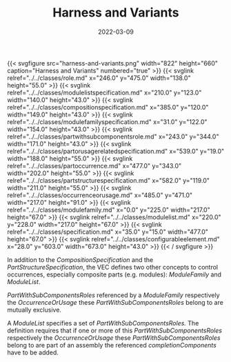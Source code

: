 ﻿---
title: Harness and Variants
toc: false
type: specs
layout: diagram
date: "2022-03-09"
draft: false
specification: VEC
version: 2.0.0
documentType: "Recommendation"
elementType: Diagram
classes:
  - Role
  - ModuleListSpecification
  - CompositionSpecification
  - ModuleFamilySpecification
  - PartWithSubComponentsRole
  - PartOrUsageRelatedSpecification
  - PartOccurrence
  - PartStructureSpecification
  - OccurrenceOrUsage
  - ModuleFamily
  - ModuleList
  - Specification
  - ConfigurableElement
menu:
  VEC-2.0.0:    
    parent: composite-part-descriptions
    identifier: composite-part-descriptions/harness-and-variants
    weight: 1008004 

# Prev/next pager order (if `docs_section_pager` enabled in `params.toml`)
weight: 1008004
---
{{< svgfigure src="harness-and-variants.png" width="822" height="660" caption="Harness and Variants" numbered="true" >}}
  {{< svglink relref="../../classes/role.md" x="246.0" y="475.0" width="138.0" height="55.0" >}}
  {{< svglink relref="../../classes/modulelistspecification.md" x="210.0" y="123.0" width="140.0" height="43.0" >}}
  {{< svglink relref="../../classes/compositionspecification.md" x="385.0" y="120.0" width="149.0" height="43.0" >}}
  {{< svglink relref="../../classes/modulefamilyspecification.md" x="31.0" y="122.0" width="154.0" height="43.0" >}}
  {{< svglink relref="../../classes/partwithsubcomponentsrole.md" x="243.0" y="344.0" width="171.0" height="43.0" >}}
  {{< svglink relref="../../classes/partorusagerelatedspecification.md" x="539.0" y="19.0" width="188.0" height="55.0" >}}
  {{< svglink relref="../../classes/partoccurrence.md" x="477.0" y="343.0" width="202.0" height="55.0" >}}
  {{< svglink relref="../../classes/partstructurespecification.md" x="582.0" y="119.0" width="211.0" height="55.0" >}}
  {{< svglink relref="../../classes/occurrenceorusage.md" x="485.0" y="471.0" width="217.0" height="91.0" >}}
  {{< svglink relref="../../classes/modulefamily.md" x="0.0" y="225.0" width="217.0" height="67.0" >}}
  {{< svglink relref="../../classes/modulelist.md" x="220.0" y="228.0" width="217.0" height="67.0" >}}
  {{< svglink relref="../../classes/specification.md" x="35.0" y="15.0" width="477.0" height="67.0" >}}
  {{< svglink relref="../../classes/configurableelement.md" x="28.0" y="603.0" width="673.0" height="43.0" >}}
{{< / svgfigure >}}
<p> In addition to the <i>CompositionSpecification</i> and the <i>PartStructureSpecification</i>, the VEC defines two other concepts to control occurrences, especially composite parts (e.g. modules): <i>ModuleFamily</i> and <i>ModuleList</i>.      </p>      <p> <i>PartWithSubComponentsRoles</i> referenced by a <i>ModuleFamily </i>respectively the <i>OccurrenceOrUsage</i> these <i>PartWithSubComponentsRoles</i> belong to are mutually exclusive.      </p>      <p> A <i>ModuleList</i> specifies a set of <i>PartWithSubComponentsRoles. </i>The definition requires that if one or more of this <i>PartWithSubComponentsRoles</i> respectively the <i>OccurrenceOrUsage</i> these <i>PartWithSubComponentsRoles</i> belong to are part of an assembly the referenced <i>completionComponents</i> have to be added.      </p>